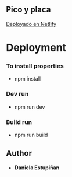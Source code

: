 ## Pico y placa
[Deployado en Netlify](https://dazzling-mermaid-e8031c.netlify.app/)

# Deployment
### To install properties
- npm install 
### Dev run
- npm run dev
### Build run
- npm run build


## Author

  - **Daniela Estupiñan**
